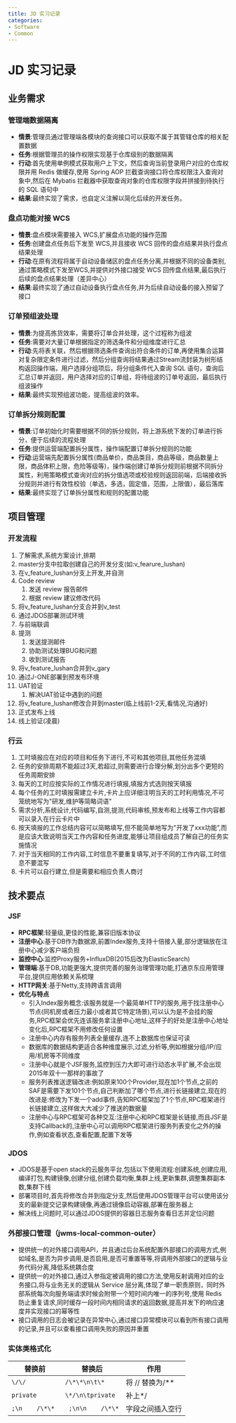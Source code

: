 ```yaml
---
title: JD 实习记录
categories:
- Software
- Common
---
```

# JD 实习记录

## 业务需求

### 管理端数据隔离

- **情景**:管理员通过管理端各模块的查询接口可以获取不属于其管辖仓库的相关配置数据
- **任务**:根据管理员的操作权限实现基于仓库级别的数据隔离
- **行动**:首先使用单例模式获取用户上下文，然后查询当前登录用户对应的仓库权限并用 Redis 做缓存,使用 Spring AOP 拦截查询接口将仓库权限注入查询对象中,然后在 Mybatis 拦截器中获取查询对象的仓库权限字段并拼接到待执行的 SQL 语句中
- **结果**:最终实现了需求，也自定义注解以简化后续的开发任务。

### 盘点功能对接 WCS

- **情景**:盘点模块需要接入 WCS,扩展盘点功能的操作范围
- **任务**:创建盘点任务后下发至 WCS,并且接收 WCS 回传的盘点结果并执行盘点结果处理
- **行动**:在原有流程将属于自动设备储区的盘点任务分离,并根据不同的设备类别,通过策略模式下发至WCS,并提供对外接口接受 WCS 回传盘点结果,最后执行后续的盘点结果处理（差异中心）
- **结果**:最终实现了通过自动设备执行盘点任务,并为后续自动设备的接入预留了接口

### 订单预组波处理

- **情景**:为提高拣货效率，需要将订单合并处理，这个过程称为组波
- **任务**:需要对大量订单根据指定的筛选条件和分组维度进行汇总
- **行动**:先将表关联，然后根据筛选条件查询出符合条件的订单,再使用集合运算对复杂限定条件进行过滤，然后分组查询将结果通过Stream流封装为树形结构返回操作端，用户选择分组项后，将分组条件代入查询 SQL 语句，查询后汇总订单并返回，用户选择对应的订单组，将待组波的订单号返回，最后执行组波操作
- **结果**:最终实现预组波功能，提高组波的效率。

### 订单拆分规则配置

- **情景**:订单初始化时需要根据不同的拆分规则，将上游系统下发的订单进行拆分，便于后续的流程处理
- **任务**:提供运营端配置拆分属性，操作端配置订单拆分规则的功能
- **行动**:运营端先配置拆分属性(商品单价，商品类目，商品等级，商品数量上限，商品体积上限，危险等级等)，操作端创建订单拆分规则前根据不同拆分属性，利用策略模式查询对应的拆分值选项或校验规则返回前端，后端接收拆分规则并进行有效性校验（单选，多选，固定值，范围，上限值），最后落库
- **结果**:最终实现了订单拆分属性和规则的配置功能

## 项目管理

### 开发流程

1. 了解需求,系统方案设计,排期
2. master分支中拉取创建自己的开发分支(如:v_fearure_lushan)
3. 在v_feature_lushan分支上开发,并自测
4. Code review
    1. 发送 review 报告邮件
    2. 根据 review 建议修改代码
5. 将v_feature_lushan分支合并到v_test
6. 通过JDOS部署测试环境
7. 与前端联调
8. 提测
    1. 发送提测邮件
    2. 协助测试处理BUG和问题
    3. 收到测试报告
9. 将v_feature_lushan合并到v_gary
10. 通过J-ONE部署到预发布环境
11. UAT验证
    1. 解决UAT验证中遇到的问题
12. 将v_feature_lushan修改合并到master(临上线前1-2天,看情况,沟通好)
13. 正式发布上线
14. 线上验证(凌晨)

### 行云

1. 工时填报应在对应的项目和任务下进行,不可和其他项目,其他任务混填
2. 任务的安排周期不能超过3天,若超过,则需要进行合理分解,划分出多个更短的任务周期安排
3. 每天的工时应按实际的工作情况进行填报,填报方式选则按天填报
4. 每个任务的工时填报需建立卡片,卡片上应详细注明当天的工时利用情况,不可笼统地写为"研发,维护等简略词语"
5. 需求分析,系统设计,代码编写,自测,提测,代码审核,预发布和上线等工作内容都可以录入在行云卡片中
6. 按天填报的工作总结内容可以简略填写,但不能简单地写为"开发了xxx功能”,而是应该大致说明当天工作内容和任务进度,能够让项目组成员了解自己的任务实施情况
7. 对于当天相同的工作内容,工时信息不要重复填写,对于不同的工作内容,工时信息不要混写
8. 卡片可以自行建立,但是需要和相应负责人商讨

## 技术要点

### JSF

- **RPC框架**:轻量级,更佳的性能,兼容旧版本协议
- **注册中心**:基于DB作为数据源,前置Index服务,支持十倍接入量,部分逻辑放在注册中心减少客户端负担
- **监控中心**:监控Proxy服务+InfluxDB(2015后改为ElasticSearch)
- **管理端**:基于DB,功能更强大,提供完善的服务治理管理功能,打通京东应用管理平台,提供应用依赖关系梳理
- **HTTP网关**:基于Netty,支持跨语言调用
- **优化与特点**
    - 引入Index服务概念:该服务就是一个最简单HTTP的服务,用于找注册中心节点(同机房或者压力最小或者其它特定场景),可以认为是不会挂的服务,RPC框架会优先连该服务拿注册中心地址,这样子的好处是注册中心地址变化后,RPC框架不用修改任何设置
    - 注册中心内存有服务列表全量缓存,连不上数据库也保证可读
    - 数据库的数据结构更适合各种维度展示,过滤,分析等,例如根据分组/IP/应用/机房等不同维度
    - 注册中心就是个JSF服务,监控到压力大即可进行动态水平扩展,不会出现2015年双十一那样的事故了
    - 服务列表推送逻辑改进:例如原来100个Provider,现在加1个节点,之前的SAF是需要下发101个节点,自己判断加了哪个节点,进行长链接建立,现在的改进是:修改为下发一个add事件,告知RPC框架加了1个节点,RPC框架进行长链接建立,这样做大大减少了推送的数据量
    - 注册中心与RPC框架可各种交互:注册中心和RPC框架是长链接,而且JSF是支持Callback的,注册中心可以调用RPC框架进行服务列表变化之外的操作,例如查看状态,查看配置,配置下发等

### JDOS

- JDOS是基于open stack的云服务平台,包括以下使用流程:创建系统,创建应用,编译打包,构建镜像,创建分组,创建负载均衡,集群上线,更新集群,调整集群副本数,集群下线
- 部署项目时,首先将修改合并到指定分支,然后使用JDOS管理平台可以使用该分支的最新提交记录构建镜像,再通过镜像启动容器,部署在服务器上
- 解决线上问题时,可以通过JDOS提供的容器日志服务查看日志并定位问题

### 外部接口管理（jwms-local-common-outer）

- 提供统一的对外接口调用API，并且通过后台系统配置外部接口的调用方式,例如域名,是否为异步调用,是否启用,是否可重置等等,将调用外部接口的逻辑与业务代码分离,降低系统耦合度
- 提供统一的对外接口,通过入参指定被调用的接口方法,使用反射调用对应的业务接口,将与业务无关的逻辑从 Service 层分离,体现了单一职责原则，同时外部系统每次向服务端请求时候会附带一个短时间内唯一的序列号,使用 Redis 防止重复请求,同时缓存一段时间内相同请求的返回数据,提高并发下的响应速度并实现接口的幂等性
- 接口调用的日志会被记录在异常中心,通过接口异常模块可以看到所有接口调用的记录,并且可以查看接口调用失败的原因并重置

### 实体类格式化

| 替换前          | 替换后            | 作用             |
| --------------- | ----------------- | ---------------- |
| `\/\/`          | `/\*\*\n\t\* `    | 将 // 替换为/**  |
| `private`       | `\*/\n\tprivate`  | 补上*/           |
| `;\n    /\*\* ` | ` ;\n\n    /\*\*` | 字段之间插入空行 |

